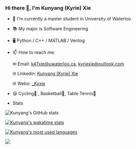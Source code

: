 ### Hi there 👋, I'm Kunyang (Kyrie) Xie

- 🏫 I'm currently a master student in University of Waterloo

- 📚 My major is Software Engineering

- 🖥 Python / C++ / MATLAB / Verilog

- 📫 How to reach me:

  ✉ Email: k47xie@uwaterloo.ca, kyriexie@outlook.com

  🌐 Linkedin: [Kunyang (Kyrie) Xie](https://www.linkedin.com/in/kunyang-kyrie-xie-557270194/)

  🌐 Webo: [\_Kyxie](https://weibo.com/u/5687393723/home)

- 😃 Cycling🚴 , Basketball🏀, Table Tennis🏓

- Stats

![Kunyang's GitHub stats](https://github-readme-stats.vercel.app/api?username=Kyxie&count_private=true&show_icons=true&hide=contribs&theme=onedark)

[![Kunyang's wakatime stats](https://github-readme-stats.vercel.app/api/wakatime?username=Kyxie&theme=onedark)](https://github.com/anuraghazra/github-readme-stats)

[![Kunyang's most used languages](https://github-readme-stats.vercel.app/api/top-langs/?username=Kyxie&hide=VHDL,Makefile,Coq,SystemVerilog,CMake,Pascal,Objective-C&layout=compact&theme=onedark)](https://github.com/anuraghazra/github-readme-stats)

![](https://komarev.com/ghpvc/?username=Kyxie&style=flat&color=brightgreen&label=VIEWS)
